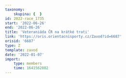 ```yaml
---
taxonomy:
    skupina: {  }
id: 2022-race_1735
start: '2022-06-26'
end: '2022-06-26'
title: 'Veteraniáda ČR na krátké trati'
link: 'https://oris.orientacnisporty.cz/Zavod?id=6687'
orisid: '6687'
type: Z
template: zavod
date: '2022-01-07'
import:
    type: members
    time: 1641562802
---
```


